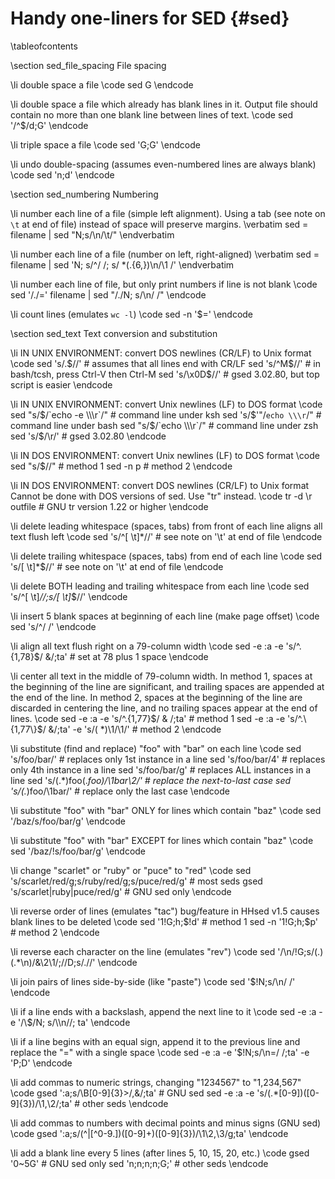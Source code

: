 Handy one-liners for SED    {#sed}
========================

\tableofcontents

\section sed_file_spacing File spacing

\li double space a file
\code
 sed G
\endcode

\li double space a file which already has blank lines in it. Output file
should contain no more than one blank line between lines of text.
\code
 sed '/^$/d;G'
\endcode

\li triple space a file
\code
 sed 'G;G'
\endcode

\li undo double-spacing (assumes even-numbered lines are always blank)
\code
 sed 'n;d'
\endcode

\section sed_numbering Numbering

\li number each line of a file (simple left alignment). Using a tab (see note on `\t` at end of file) instead of space will preserve margins.
\verbatim
 sed = filename | sed "N;s/\n/\t/"
\endverbatim

\li number each line of a file (number on left, right-aligned)
\verbatim
 sed = filename | sed 'N; s/^/     /; s/ *\(.\{6,\}\)\n/\1  /'
\endverbatim

\li number each line of file, but only print numbers if line is not blank
\code
 sed '/./=' filename | sed "/./N; s/\n/ /"
\endcode

\li count lines (emulates `wc -l`)
\code
 sed -n '$='
\endcode

\section sed_text Text conversion and substitution

\li IN UNIX ENVIRONMENT: convert DOS newlines (CR/LF) to Unix format
\code
 sed 's/.$//'               # assumes that all lines end with CR/LF
 sed 's/^M$//'              # in bash/tcsh, press Ctrl-V then Ctrl-M
 sed 's/\x0D$//'            # gsed 3.02.80, but top script is easier
\endcode

\li IN UNIX ENVIRONMENT: convert Unix newlines (LF) to DOS format
\code
 sed "s/$/`echo -e \\\r`/"            # command line under ksh
 sed 's/$'"/`echo \\\r`/"             # command line under bash
 sed "s/$/`echo \\\r`/"               # command line under zsh
 sed 's/$/\r/'                        # gsed 3.02.80
\endcode

\li IN DOS ENVIRONMENT: convert Unix newlines (LF) to DOS format
\code
 sed "s/$//"                          # method 1
 sed -n p                             # method 2
\endcode

\li IN DOS ENVIRONMENT: convert DOS newlines (CR/LF) to Unix format
Cannot be done with DOS versions of sed. Use "tr" instead.
\code
 tr -d \r <infile >outfile            # GNU tr version 1.22 or higher
\endcode

\li delete leading whitespace (spaces, tabs) from front of each line
aligns all text flush left
\code
 sed 's/^[ \t]*//'                    # see note on '\t' at end of file
\endcode

\li delete trailing whitespace (spaces, tabs) from end of each line
\code
 sed 's/[ \t]*$//'                    # see note on '\t' at end of file
\endcode

\li delete BOTH leading and trailing whitespace from each line
\code
 sed 's/^[ \t]*//;s/[ \t]*$//'
\endcode

\li insert 5 blank spaces at beginning of each line (make page offset)
\code
 sed 's/^/     /'
\endcode

\li align all text flush right on a 79-column width
\code
 sed -e :a -e 's/^.\{1,78\}$/ &/;ta'  # set at 78 plus 1 space
\endcode

\li center all text in the middle of 79-column width. In method 1,
spaces at the beginning of the line are significant, and trailing
spaces are appended at the end of the line. In method 2, spaces at
the beginning of the line are discarded in centering the line, and
no trailing spaces appear at the end of lines.
\code
 sed  -e :a -e 's/^.\{1,77\}$/ & /;ta'                     # method 1
 sed  -e :a -e 's/^.\{1,77\}$/ &/;ta' -e 's/\( *\)\1/\1/'  # method 2
\endcode

\li substitute (find and replace) "foo" with "bar" on each line
\code
 sed 's/foo/bar/'             # replaces only 1st instance in a line
 sed 's/foo/bar/4'            # replaces only 4th instance in a line
 sed 's/foo/bar/g'            # replaces ALL instances in a line
 sed 's/\(.*\)foo\(.*foo\)/\1bar\2/' # replace the next-to-last case
 sed 's/\(.*\)foo/\1bar/'            # replace only the last case
\endcode

\li substitute "foo" with "bar" ONLY for lines which contain "baz"
\code
 sed '/baz/s/foo/bar/g'
\endcode

\li substitute "foo" with "bar" EXCEPT for lines which contain "baz"
\code
 sed '/baz/!s/foo/bar/g'
\endcode

\li change "scarlet" or "ruby" or "puce" to "red"
\code
 sed 's/scarlet/red/g;s/ruby/red/g;s/puce/red/g'   # most seds
 gsed 's/scarlet\|ruby\|puce/red/g'                # GNU sed only
\endcode

\li reverse order of lines (emulates "tac")
bug/feature in HHsed v1.5 causes blank lines to be deleted
\code
 sed '1!G;h;$!d'               # method 1
 sed -n '1!G;h;$p'             # method 2
\endcode

\li reverse each character on the line (emulates "rev")
\code
 sed '/\n/!G;s/\(.\)\(.*\n\)/&\2\1/;//D;s/.//'
\endcode

\li join pairs of lines side-by-side (like "paste")
\code
 sed '$!N;s/\n/ /'
\endcode

\li if a line ends with a backslash, append the next line to it
\code
 sed -e :a -e '/\\$/N; s/\\\n//; ta'
\endcode

\li if a line begins with an equal sign, append it to the previous line
and replace the "=" with a single space
\code
 sed -e :a -e '$!N;s/\n=/ /;ta' -e 'P;D'
\endcode

\li add commas to numeric strings, changing "1234567" to "1,234,567"
\code
 gsed ':a;s/\B[0-9]\{3\}\>/,&/;ta'                     # GNU sed
 sed -e :a -e 's/\(.*[0-9]\)\([0-9]\{3\}\)/\1,\2/;ta'  # other seds
\endcode

\li add commas to numbers with decimal points and minus signs (GNU sed)
\code
 gsed ':a;s/\(^\|[^0-9.]\)\([0-9]\+\)\([0-9]\{3\}\)/\1\2,\3/g;ta'
\endcode

\li add a blank line every 5 lines (after lines 5, 10, 15, 20, etc.)
\code
 gsed '0~5G'                  # GNU sed only
 sed 'n;n;n;n;G;'             # other seds
\endcode
